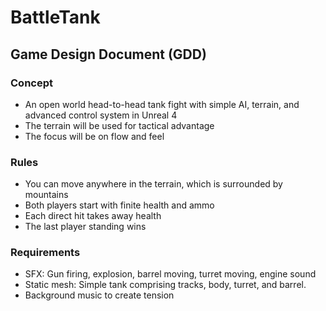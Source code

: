 # BattleTank


## Game Design Document (GDD)
### Concept
* An open world head-to-head tank fight with simple AI, terrain, and advanced control system in Unreal 4
* The terrain will be used for tactical advantage
* The focus will be on flow and feel
### Rules
* You can move anywhere in the terrain, which is surrounded by mountains
* Both players start with finite health and ammo
* Each direct hit takes away health
* The last player standing wins
### Requirements
* SFX: Gun firing, explosion, barrel moving, turret moving, engine sound
* Static mesh: Simple tank comprising tracks, body, turret, and barrel.
* Background music to create tension
